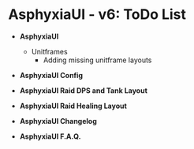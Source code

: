 AsphyxiaUI - v6: ToDo List
==========================

- **AsphyxiaUI**

	- Unitframes
		- Adding missing unitframe layouts

- **AsphyxiaUI Config**

- **AsphyxiaUI Raid DPS and Tank Layout**

- **AsphyxiaUI Raid Healing Layout**

- **AsphyxiaUI Changelog**

- **AsphyxiaUI F.A.Q.**
